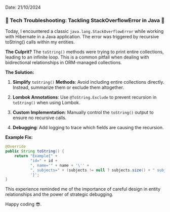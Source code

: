 Date: 21/10/2024

### 🚨 Tech Troubleshooting: Tackling StackOverflowError in Java 🚨

Today, I encountered a classic `java.lang.StackOverflowError` while working with Hibernate in a Java application. The error was triggered by recursive toString() calls within my entities.

**The Culprit?**
The `toString()` methods were trying to print entire collections, leading to an infinite loop. This is a common pitfall when dealing with bidirectional relationships in ORM-managed collections.

**The Solution:**

1. **Simplify** `toString()` **Methods**: Avoid including entire collections directly. Instead, summarize them or exclude them altogether.

2. **Lombok Annotations**: Use `@ToString.Exclude` to prevent recursion in `toString()` when using Lombok.

3. **Custom Implementation**: Manually control the `toString()` output to ensure no recursive calls.

4. **Debugging**: Add logging to trace which fields are causing the recursion.

**Example Fix:**

```java
@Override
public String toString() {
    return "Example{" +
           "id=" + id +
           ", name='" + name + '\'' +
           ", subjects=" + (subjects != null ? subjects.size() + " subjects" : "null") +
           '}';
}
```

This experience reminded me of the importance of careful design in entity relationships and the power of strategic debugging.

Happy coding 😎.
